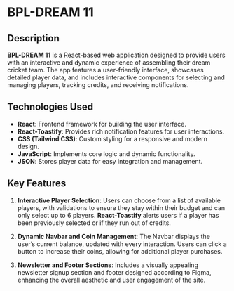 # BPL-DREAM 11

## Description
**BPL-DREAM 11** is a React-based web application designed to provide users with an interactive and dynamic experience of assembling their dream cricket team. The app features a user-friendly interface, showcases detailed player data, and includes interactive components for selecting and managing players, tracking credits, and receiving notifications.

## Technologies Used
- **React**: Frontend framework for building the user interface.
- **React-Toastify**: Provides rich notification features for user interactions.
- **CSS (Tailwind CSS)**: Custom styling for a responsive and modern design.
- **JavaScript**: Implements core logic and dynamic functionality.
- **JSON**: Stores player data for easy integration and management.

## Key Features
1. **Interactive Player Selection**: Users can choose from a list of available players, with validations to ensure they stay within their budget and can only select up to 6 players. **React-Toastify** alerts users if a player has been previously selected or if they run out of credits.

2. **Dynamic Navbar and Coin Management**: The Navbar displays the user’s current balance, updated with every interaction. Users can click a button to increase their coins, allowing for additional player purchases.

3. **Newsletter and Footer Sections**: Includes a visually appealing newsletter signup section and footer designed according to Figma, enhancing the overall aesthetic and user engagement of the site.
